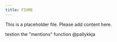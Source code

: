 ```yaml
---
title: FIXME
---
```


This is a placeholder file. Please add content here. 

testion the "mentions" function @pallykkja
